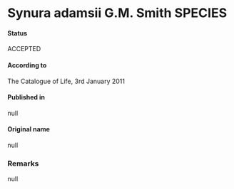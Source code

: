 Synura adamsii G.M. Smith SPECIES
=======

#### Status
ACCEPTED

#### According to
The Catalogue of Life, 3rd January 2011

#### Published in
null

#### Original name
null

### Remarks
null